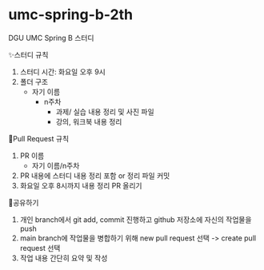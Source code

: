 # umc-spring-b-2th

DGU UMC Spring B 스터디 

✨스터디 규칙
1. 스터디 시간: 화요일 오후 9시
2. 폴더 구조
    - 자기 이름
        - n주차
            - 과제/ 실습 내용 정리 및 사진 파일
            - 강의, 워크북 내용 정리

🚀Pull Request 규칙
1. PR 이름
    - 자기 이름/n주차
2. PR 내용에 스터디 내용 정리 포함 or 정리 파일 커밋
3. 화요일 오후 8시까지 내용 정리 PR 올리기

🎈공유하기
1. 개인 branch에서 git add, commit 진행하고 github 저장소에 자신의 작업물을 push
2. main branch에 작업물을 병합하기 위해 new pull request 선택 -> create pull request 선택
3. 작업 내용 간단히 요약 및 작성
